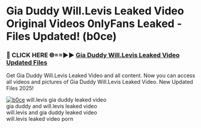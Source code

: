 # Gia Duddy Will.Levis Leaked Video Original Videos 0nlyFans Leaked - Files Updated! (b0ce)

<h3>🔴 CLICK HERE 🌐==►► <a href="https://tinyurl.com/2jnfzry5" rel="nofollow">Gia Duddy Will.Levis Leaked Video Updated Files</a></h3>

Get Gia Duddy Will.Levis Leaked Video and all content. Now you can access all videos and pictures of Gia Duddy Will.Levis Leaked Video. New Updated Files 2025!

[![b0ce](https://i.imgur.com/GyGTBgg.gif)](https://tinyurl.com/2jnfzry5)
will.levis gia duddy leaked video<br>
gia duddy and will.levis leaked video<br>
will.levis and gia duddy leaked video<br>
will.levis leaked video porn